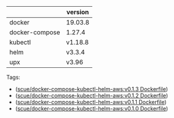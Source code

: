 |                	| version 	|
|----------------	|---------	|
| docker         	| 19.03.8 	|
| docker-compose 	| 1.27.4  	|
| kubectl        	| v1.18.8 	|
| helm           	| v3.3.4  	|
| upx           	| v3.96  	|

Tags:
- ([scue/docker-compose-kubectl-helm-aws:v0.1.3 Dockerfile](https://github.com/scue/docker-compose-kubectl-helm-aws/blob/de685d0/Dockerfile))
- ([scue/docker-compose-kubectl-helm-aws:v0.1.2 Dockerfile](https://github.com/scue/docker-compose-kubectl-helm-aws/blob/878474f/Dockerfile))
- ([scue/docker-compose-kubectl-helm-aws:v0.1.1 Dockerfile](https://github.com/scue/docker-compose-kubectl-helm-aws/blob/a973827/Dockerfile))
- ([scue/docker-compose-kubectl-helm-aws:v0.1.0 Dockerfile](https://github.com/scue/docker-compose-kubectl-helm-aws/blob/7734083/Dockerfile))
